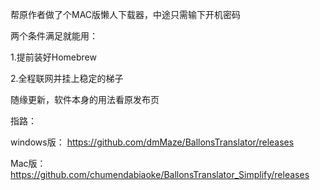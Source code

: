 帮原作者做了个MAC版懒人下载器，中途只需输下开机密码

两个条件满足就能用：

1.提前装好Homebrew

2.全程联网并挂上稳定的梯子

随缘更新，软件本身的用法看原发布页

指路：

windows版：
https://github.com/dmMaze/BallonsTranslator/releases

Mac版：
https://github.com/chumendabiaoke/BallonsTranslator_Simplify/releases
